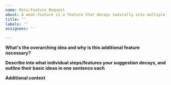 ```yaml
---
name: Meta-Feature Request
about: A meat-feature is a feature that decays naturally into multiple individual subfeatures that demand their own issues.
title: ''
labels: ''
assignees: ''

---
```


**What's the overarching idea and why is this additional feature necessary?**

**Describe into what individual steps/features your suggestion decays, and outline their basic ideas in one sentence each**


**Additional context**
